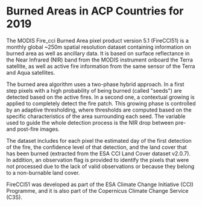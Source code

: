 # Burned Areas in ACP Countries for 2019
The MODIS Fire_cci Burned Area pixel product version 5.1 (FireCCI51) is a monthly global ~250m spatial resolution dataset containing information on burned area as well as ancillary data. It is based on surface reflectance in the Near Infrared (NIR) band from the MODIS instrument onboard the Terra satellite, as well as active fire information from the same sensor of the Terra and Aqua satellites.

The burned area algorithm uses a two-phase hybrid approach. In a first step pixels with a high probability of being burned (called "seeds") are detected based on the active fires. In a second one, a contextual growing is applied to completely detect the fire patch. This growing phase is controlled by an adaptive thresholding, where thresholds are computed based on the specific characteristics of the area surrounding each seed. The variable used to guide the whole detection process is the NIR drop between pre- and post-fire images.

The dataset includes for each pixel the estimated day of the first detection of the fire, the confidence level of that detection, and the land cover that has been burned (extracted from the ESA CCI Land Cover dataset v2.0.7). In addition, an observation flag is provided to identify the pixels that were not processed due to the lack of valid observations or because they belong to a non-burnable land cover.

FireCCI51 was developed as part of the ESA Climate Change Initiative (CCI) Programme, and it is also part of the Copernicus Climate Change Service (C3S).
